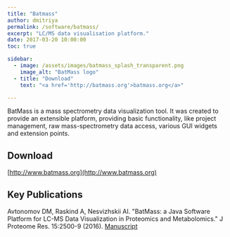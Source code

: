 ```yaml
---
title: "Batmass"
author: dmitriya
permalink: /software/batmass/
excerpt: "LC/MS data visualisation platform."
date: 2017-03-20 10:00:00
toc: true

sidebar:
  - image: /assets/images/batmass_splash_transparent.png
    image_alt: "BatMass logo"
  - title: "Download"
    text: "<a href='http://batmass.org'>batmass.org</a>"

---
```


BatMass is a mass spectrometry data visualization tool. It was created to provide an extensible platform, providing basic functionality, like project management, raw mass-spectrometry data access, various GUI widgets and extension points.

## Download

[http://www.batmass.org](http://www.batmass.org)

## Key Publications

Avtonomov DM, Raskind A, Nesvizhskii AI. "BatMass: a Java Software Platform for LC-MS Data Visualization in Proteomics and Metabolomics." J Proteome Res. 15:2500-9 (2016). [Manuscript](http://www.nature.com/nmeth/journal/vaop/ncurrent/full/nmeth.4256.html)